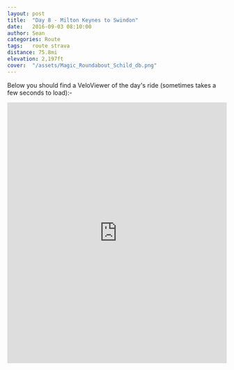 ```yaml
---
layout: post
title:  "Day 8 - Milton Keynes to Swindon"
date:   2016-09-03 08:10:00
author: Sean
categories: Route
tags:	route strava
distance: 75.8mi
elevation: 2,197ft
cover:  "/assets/Magic_Roundabout_Schild_db.png"
---
```




Below you should find a VeloViewer of the day's ride (sometimes takes a
few seconds to load):-

<iframe style="width:100%;height:600px;" src="https://veloviewer.com/routes/5267986/embed2" frameborder="0" scrolling="no" markdown="0"></iframe>
